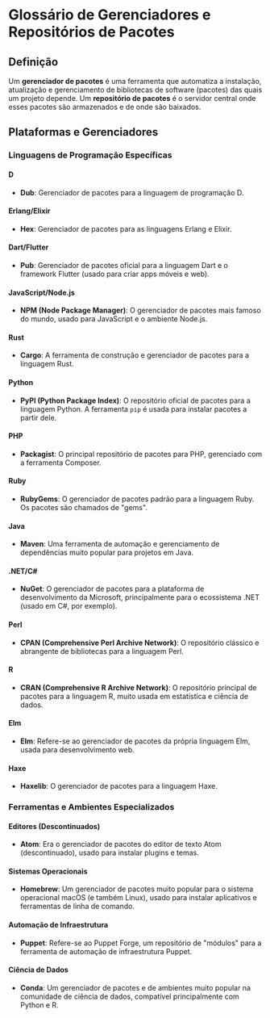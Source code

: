 # Glossário de Gerenciadores e Repositórios de Pacotes

## Definição

Um **gerenciador de pacotes** é uma ferramenta que automatiza a instalação, atualização e gerenciamento de bibliotecas de software (pacotes) das quais um projeto depende. Um **repositório de pacotes** é o servidor central onde esses pacotes são armazenados e de onde são baixados.

## Plataformas e Gerenciadores

### Linguagens de Programação Específicas

#### **D**
- **Dub**: Gerenciador de pacotes para a linguagem de programação D.

#### **Erlang/Elixir**
- **Hex**: Gerenciador de pacotes para as linguagens Erlang e Elixir.

#### **Dart/Flutter**
- **Pub**: Gerenciador de pacotes oficial para a linguagem Dart e o framework Flutter (usado para criar apps móveis e web).

#### **JavaScript/Node.js**
- **NPM (Node Package Manager)**: O gerenciador de pacotes mais famoso do mundo, usado para JavaScript e o ambiente Node.js.

#### **Rust**
- **Cargo**: A ferramenta de construção e gerenciador de pacotes para a linguagem Rust.

#### **Python**
- **PyPI (Python Package Index)**: O repositório oficial de pacotes para a linguagem Python. A ferramenta `pip` é usada para instalar pacotes a partir dele.

#### **PHP**
- **Packagist**: O principal repositório de pacotes para PHP, gerenciado com a ferramenta Composer.

#### **Ruby**
- **RubyGems**: O gerenciador de pacotes padrão para a linguagem Ruby. Os pacotes são chamados de "gems".

#### **Java**
- **Maven**: Uma ferramenta de automação e gerenciamento de dependências muito popular para projetos em Java.

#### **.NET/C#**
- **NuGet**: O gerenciador de pacotes para a plataforma de desenvolvimento da Microsoft, principalmente para o ecossistema .NET (usado em C#, por exemplo).

#### **Perl**
- **CPAN (Comprehensive Perl Archive Network)**: O repositório clássico e abrangente de bibliotecas para a linguagem Perl.

#### **R**
- **CRAN (Comprehensive R Archive Network)**: O repositório principal de pacotes para a linguagem R, muito usada em estatística e ciência de dados.

#### **Elm**
- **Elm**: Refere-se ao gerenciador de pacotes da própria linguagem Elm, usada para desenvolvimento web.

#### **Haxe**
- **Haxelib**: O gerenciador de pacotes para a linguagem Haxe.

### Ferramentas e Ambientes Especializados

#### **Editores (Descontinuados)**
- **Atom**: Era o gerenciador de pacotes do editor de texto Atom (descontinuado), usado para instalar plugins e temas.

#### **Sistemas Operacionais**
- **Homebrew**: Um gerenciador de pacotes muito popular para o sistema operacional macOS (e também Linux), usado para instalar aplicativos e ferramentas de linha de comando.

#### **Automação de Infraestrutura**
- **Puppet**: Refere-se ao Puppet Forge, um repositório de "módulos" para a ferramenta de automação de infraestrutura Puppet.

#### **Ciência de Dados**
- **Conda**: Um gerenciador de pacotes e de ambientes muito popular na comunidade de ciência de dados, compatível principalmente com Python e R.